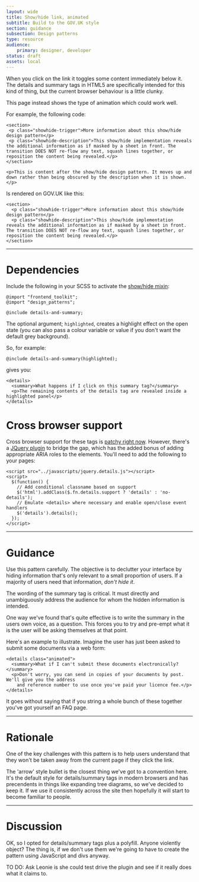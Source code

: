```yaml
---
layout: wide
title: Show/hide link, animated
subtitle: Build to the GOV.UK style 
section: guidance
subsection: Design patterns
type: resource
audience: 
    primary: designer, developer
status: draft
assets: local
---
```


When you click on the link it toggles some content immediately below it. The details and summary tags in HTML5 are specifically intended for this kind of thing, but the current browser behaviour is a little clunky.

This page instead shows the type of animation which could work well.

For example, the following code: 
 
    <section>
     <p class="showhide-trigger">More information about this show/hide design pattern</p>
     <p class="showhide-description">This show/hide implementation reveals the additional information as if masked by a sheet in front. The transition DOES NOT re-flow any text, squash lines together, or reposition the content being revealed.</p>
    </section>

    <p>This is content after the show/hide design pattern. It moves up and down rather than being obscured by the description when it is shown.</p>


Is rendered on GOV.UK like this:

<div class="pattern-example">
  <div class="inner">

    <section>
      <p class="showhide-trigger">More information about this show/hide design pattern</p>
      <p class="showhide-description">This show/hide implementation reveals the additional information as if masked by a sheet in front. The transition DOES NOT re-flow any text, squash lines together, or reposition the content being revealed.</p>
    </section>

  </div>
</div>

* * *

# Dependencies

Include the following in your SCSS to activate the [show/hide mixin](https://github.com/alphagov/prototyping/blob/master/_includes/scss/design-patterns/_show-hide.scss):

    @import "frontend_toolkit";
    @import "design_patterns";
    
    @include details-and-summary;

The optional argument; `highlighted`, creates a highlight effect on the open state 
(you can also pass a colour variable or value if you don't want the default grey background).

So, for example:

    @include details-and-summary(highlighted);

gives you:

<div class="pattern-example show-hide-version-2">
  <div class="inner">

    <details>
      <summary>What happens if I click on this summary tag?</summary>
      <p>The remaining contents of the details tag are revealed inside a highlighted panel</p>
    </details>

  </div>
</div>


# Cross browser support

Cross browser support for these tags is [patchy right now](http://caniuse.com/details). However, there's a [JQuery plugin](https://github.com/mathiasbynens/jquery-details) to bridge the gap,
 which has the added bonus of adding appropriate ARIA roles to the elements. You'll need to add the following to
 your pages:


    <script src="../javascripts/jquery.details.js"></script>
    <script>
      $(function() {
        // Add conditional classname based on support
        $('html').addClass($.fn.details.support ? 'details' : 'no-details');
        // Emulate <details> where necessary and enable open/close event handlers
        $('details').details();
      });
    </script>

* * *

# Guidance

Use this pattern carefully. The objective is to declutter your interface by hiding information
that's only relevant to a small proportion of users. If a majority of users need that information, *don't hide it*.

The wording of the summary tag is critical. It must directly and unambiguously address the audience for whom the hidden information is intended.

One way we've found that's quite effective is to write the summary in the users own voice, as a question.
This forces you to try and pre-empt what it is the user will be asking themselves at that point.

Here's an example to illustrate. Imagine the user has just been asked to submit some documents via a web form:

<div class="pattern-example">
  <div class="inner">

    <details class="animated">
      <summary>What if I can't submit these documents electronically?</summary>
      <p>Don't worry, you can send in copies of your documents by post. We'll give you the address
        and reference number to use once you've paid your licence fee.</p>
    </details>

  </div>
</div>

It goes without saying that if you string a whole bunch of these together you've got yourself an FAQ page.

* * * 

# Rationale

One of the key challenges with this pattern is to help users understand that they won't be taken away from the current page if they click the link.

The 'arrow' style bullet is the closest thing we've got to a convention here. It's the default style for details/summary tags in modern browsers and has precendents in things like expanding tree diagrams, so we've decided to keep it. If we use it consistently across the site then hopefully it will start to become familiar to people.

* * * 

# Discussion

OK, so I opted for details/summary tags plus a polyfill. Anyone violently object? The thing is, if we don't use them we're going to
have to create the pattern using JavaScript and divs anyway.

TO DO: Ask Leonie is she could test drive the plugin and see if it really does what it claims to.


<script src="../javascripts/jquery.details.js"></script>

<script>
  $(function() {
    // Add conditional classname based on support
    $('html').addClass($.fn.details.support ? 'details' : 'no-details');
    // Emulate <details> where necessary and enable open/close event handlers
    $('details').details();
  });
</script>





